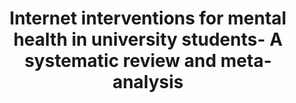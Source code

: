 --- 
abstract: '' 
authors: 
 - M Harrer
 -  SH Adam
 -  H Baumeister
 -  P Cuijpers
 -  E Karyotaki
 -  RP Auerbach
 -  ...
doi: '' 
featured: false 
publication: '*International journal of methods in psychiatric research*, 82' 
publication_short: '' 
publishDate: '2019-01-01' 
title: 'Internet interventions for mental health in university students- A systematic review and meta‐analysis' 
url_code: '' 
url_dataset: '' 
url_pdf: '' 
url_poster: '' 
url_project: '' 
url_slides: '' 
url_source: '' 
url_video: '' 
---